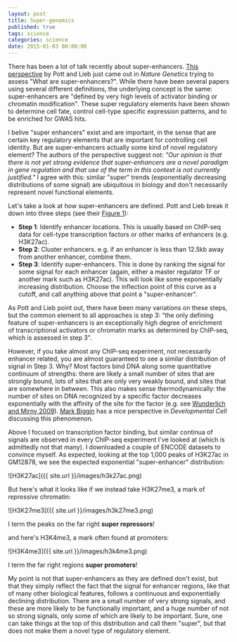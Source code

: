 ```yaml
---
layout: post
title: Super-genomics
published: true
tags: science
categories: science
date: 2015-01-03 00:00:00
---
```


There has been a lot of talk recently about super-enhancers. [This perspective](http://www.nature.com.libproxy.mit.edu/ng/journal/v47/n1/full/ng.3167.html) by Pott and Lieb just came out in *Nature Genetics* trying to assess "What are super-enhancers?". While there have been several papers using several different definitions, the underlying concept is the same: super-enhancers are "defined by very high levels of activator binding or chromatin modification". These super regulatory elements have been shown to determine cell fate, control cell-type specific expression patterns, and to be enriched for GWAS hits.

I belive "super enhancers" exist and are important, in the sense that are certain key regulatory elements that are important for controlling cell identity. But are super-enhancers actually some kind of novel regulatory element? The authors of the perspective suggest not: *"Our opinion is that there is not yet strong evidence that super-enhancers are a novel paradigm in gene regulation and that use of the term in this context is not currently justified."* I agree with this: similar "super" trends (exponentially decreasing distributions of some signal) are ubiquitous in biology and don't necessarily represent novel functional elements.

Let's take a look at how super-enhancers are defined. Pott and Lieb break it down into three steps (see their [Figure 1](http://www.nature.com/ng/journal/v47/n1/fig_tab/ng.3167_F1.html)):
* **Step 1**: Identify enhancer locations. This is usually based on ChIP-seq data for cell-type transcription factors or other marks of enhancers (e.g. H3K27ac).
* **Step 2**: Cluster enhancers. e.g. if an enhancer is less than 12.5kb away from another enhancer, combine them.
* **Step 3**: Identify super-enhancers. This is done by ranking the signal for some signal for each enhancer (again, either a master regulator TF or another mark such as H3K27ac). This will look like some exponentially increasing distribution. Choose the inflection point of this curve as a cutoff, and call anything above that point a "super-enhancer".

As Pott and Lieb point out, there have been many variations on these steps, but the common element to all approaches is step 3: "the only defining feature of super-enhancers is an exceptionally high degree of enrichment of transcriptional activators or chromatin marks as determined by ChIP-seq, which is assessed in step 3".

However, if you take almost any ChIP-seq experiment, not necessarily enhancer related, you are almost guaranteed to see a similar distribution of signal in Step 3. Why? Most factors bind DNA along some quantitative continuum of strengths: there are likely a small number of sites that are strongly bound, lots of sites that are only very weakly bound, and sites that are somewhere in between. This also makes sense thermodynamically: the number of sites on DNA recognized by a specific factor decreases exponentially with the affinity of the site for the factor (e.g. see [Wunderlich and Mirny 2009](http://www.ncbi.nlm.nih.gov/pubmed/19815308)). [Mark Biggin](http://www.cell.com/developmental-cell/abstract/S1534-5807%2811%2900406-0) has a nice perspective in *Developmental Cell* discussing this phenomenon.

Above I focused on transcription factor binding, but similar continua of signals are observed in every ChIP-seq experiment I've looked at (which is admittedly not that many). I downloaded a couple of ENCODE datasets to convince myself. As expected, looking at the top 1,000 peaks of H3K27ac in GM12878, we see the expected exponential "super-enhancer" distribution:

![H3K27ac]({{ site.url }}/images/h3k27ac.png)

But here's what it looks like if we instead take H3K27me3, a mark of *repressive* chromatin:

![H3K27me3]({{ site.url }}/images/h3k27me3.png)

I term the peaks on the far right **super repressors**!
	
and here's H3K4me3, a mark often found at promoters:

![H3K4me3]({{ site.url }}/images/h3k4me3.png)

I term the far right regions **super promoters**!

My point is not that super-enhancers as they are defined don't exist, but that they simply reflect the fact that the signal for enhancer regions, like that of many other biological features, follows a continuous and exponentially declining distribution. There are a small number of very strong signals, and these are more likely to be functionally important, and a huge number of not so strong signals, only some of which are likely to be important. Sure, one can take things at the top of this distribution and call them "super", but that does not make them a novel type of regulatory element.


